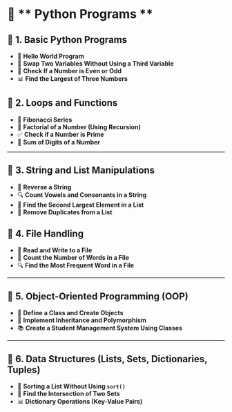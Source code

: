 # 📌 ** Python Programs **

## 🔹 **1. Basic Python Programs**
- 🚀 **Hello World Program**
- 🔄 **Swap Two Variables Without Using a Third Variable**
- 🔢 **Check If a Number is Even or Odd**
- 📊 **Find the Largest of Three Numbers**




## 🔹 **2. Loops and Functions**
- 🔢 **Fibonacci Series**
- 🎯 **Factorial of a Number (Using Recursion)**
- ✅ **Check if a Number is Prime**
- 🔢 **Sum of Digits of a Number**



---

## 🔹 **3. String and List Manipulations**
- 🔄 **Reverse a String**
- 🔍 **Count Vowels and Consonants in a String**
- 🔢 **Find the Second Largest Element in a List**
- 🚀 **Remove Duplicates from a List**



## 🔹 **4. File Handling**
- 📄 **Read and Write to a File**
- 📝 **Count the Number of Words in a File**
- 🔍 **Find the Most Frequent Word in a File**


---

## 🔹 **5. Object-Oriented Programming (OOP)**
- 📌 **Define a Class and Create Objects**
- 🔄 **Implement Inheritance and Polymorphism**
- 📚 **Create a Student Management System Using Classes**


---

## 🔹 **6. Data Structures (Lists, Sets, Dictionaries, Tuples)**
- 📌 **Sorting a List Without Using `sort()`**
- 🔄 **Find the Intersection of Two Sets**
- 📊 **Dictionary Operations (Key-Value Pairs)**
